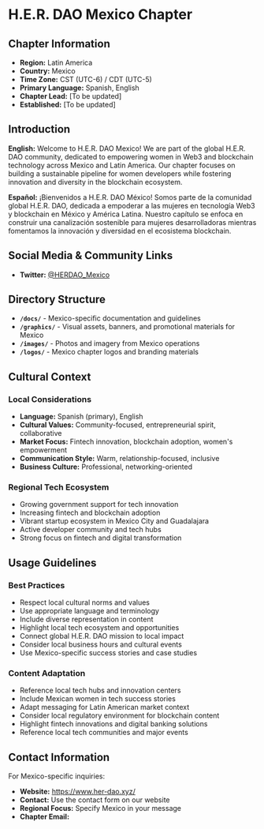 # H.E.R. DAO Mexico Chapter

## Chapter Information

- **Region:** Latin America
- **Country:** Mexico
- **Time Zone:** CST (UTC-6) / CDT (UTC-5)
- **Primary Language:** Spanish, English
- **Chapter Lead:** [To be updated]
- **Established:** [To be updated]

## Introduction

**English:**
Welcome to H.E.R. DAO Mexico! We are part of the global H.E.R. DAO community, dedicated to empowering women in Web3 and blockchain technology across Mexico and Latin America. Our chapter focuses on building a sustainable pipeline for women developers while fostering innovation and diversity in the blockchain ecosystem.

**Español:**
¡Bienvenidos a H.E.R. DAO México! Somos parte de la comunidad global H.E.R. DAO, dedicada a empoderar a las mujeres en tecnología Web3 y blockchain en México y América Latina. Nuestro capítulo se enfoca en construir una canalización sostenible para mujeres desarrolladoras mientras fomentamos la innovación y diversidad en el ecosistema blockchain.

## Social Media & Community Links

- **Twitter:** [@HERDAO_Mexico](https://x.com/HerDao_Mexico)

## Directory Structure

- **`/docs/`** - Mexico-specific documentation and guidelines
- **`/graphics/`** - Visual assets, banners, and promotional materials for Mexico
- **`/images/`** - Photos and imagery from Mexico operations
- **`/logos/`** - Mexico chapter logos and branding materials

## Cultural Context

### Local Considerations
- **Language:** Spanish (primary), English
- **Cultural Values:** Community-focused, entrepreneurial spirit, collaborative
- **Market Focus:** Fintech innovation, blockchain adoption, women's empowerment
- **Communication Style:** Warm, relationship-focused, inclusive
- **Business Culture:** Professional, networking-oriented

### Regional Tech Ecosystem
- Growing government support for tech innovation
- Increasing fintech and blockchain adoption
- Vibrant startup ecosystem in Mexico City and Guadalajara
- Active developer community and tech hubs
- Strong focus on fintech and digital transformation

## Usage Guidelines

### Best Practices
- Respect local cultural norms and values
- Use appropriate language and terminology
- Include diverse representation in content
- Highlight local tech ecosystem and opportunities
- Connect global H.E.R. DAO mission to local impact
- Consider local business hours and cultural events
- Use Mexico-specific success stories and case studies

### Content Adaptation
- Reference local tech hubs and innovation centers
- Include Mexican women in tech success stories
- Adapt messaging for Latin American market context
- Consider local regulatory environment for blockchain content
- Highlight fintech innovations and digital banking solutions
- Reference local tech communities and major events

## Contact Information

For Mexico-specific inquiries:
- **Website:** https://www.her-dao.xyz/
- **Contact:** Use the contact form on our website
- **Regional Focus:** Specify Mexico in your message
- **Chapter Email:** 
